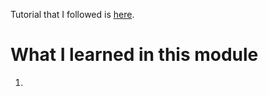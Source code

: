 Tutorial that I followed is [here](https://github.com/huffleman51/js-stack-from-scratch/blob/master/tutorial/09-travis-coveralls-heroku.md#readme).

# What I learned in this module

1. 

